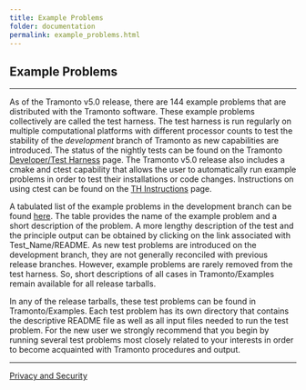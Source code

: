 ```yaml
---
title: Example Problems
folder: documentation
permalink: example_problems.html
---
```


## Example Problems

***

As of the Tramonto v5.0 release, there are 144 example problems that are distributed with the Tramonto software. 
These example problems collectively are called the test harness. 
The test harness is run regularly on multiple computational platforms with different processor counts to test the stability of the _development_ branch of Tramonto as new capabilities are introduced. 
The status of the nightly tests can be found on the Tramonto [Developer/Test Harness](http://software.sandia.gov/tramonto/developer/test_harness/results/) page. 
The Tramonto v5.0 release also includes a cmake and ctest capability that allows the user to automatically run example problems in order to test their installations or code changes. 
Instructions on using ctest can be found on the [TH Instructions](test_harness_instructions.html) page.

A tabulated list of the example problems in the development branch can be found [here](http://software.sandia.gov/tramonto/src_docs/files.html). 
The table provides the name of the example problem and a short description of the problem. 
A more lengthy description of the test and the principle output can be obtained by clicking on the link associated with Test_Name/README. 
As new test problems are introduced on the development branch, they are not generally reconciled with previous release branches. However, example problems are rarely removed from the test harness. 
So, short descriptions of all cases in Tramonto/Examples remain available for all release tarballs.

In any of the release tarballs, these test problems can be found in Tramonto/Examples. 
Each test problem has its own directory that contains the descriptive README file as well as all input files needed to run the test problem. 
For the new user we strongly recommend that you begin by running several test problems most closely related to your interests in order to become acquainted with Tramonto procedures and output.

***

<a href="http://www.sandia.gov/general/privacy-security/index.html">Privacy and Security</a>  